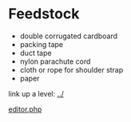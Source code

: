 # Feedstock

- double corrugated cardboard
- packing tape 
- duct tape
- nylon parachute cord
- cloth or rope for shoulder strap
- paper

link up a level: [../](../)

[editor.php](editor.php)
